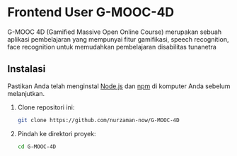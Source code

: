 # Frontend User G-MOOC-4D

G-MOOC 4D (Gamified Massive Open Online Course) merupakan sebuah aplikasi pembelajaran  yang mempunyai fitur gamifikasi, speech recognition, face recognition untuk memudahkan pembelajaran disabilitas tunanetra

## Instalasi

Pastikan Anda telah menginstal [Node.js](https://nodejs.org/) dan [npm](https://www.npmjs.com/) di komputer Anda sebelum melanjutkan.

1. Clone repositori ini:
   ```bash
   git clone https://github.com/nurzaman-now/G-MOOC-4D
2. Pindah ke direktori proyek:
   ```bash
   cd G-MOOC-4D
